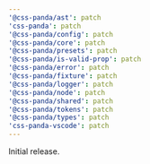 ```yaml
---
'@css-panda/ast': patch
'css-panda': patch
'@css-panda/config': patch
'@css-panda/core': patch
'@css-panda/presets': patch
'@css-panda/is-valid-prop': patch
'@css-panda/error': patch
'@css-panda/fixture': patch
'@css-panda/logger': patch
'@css-panda/node': patch
'@css-panda/shared': patch
'@css-panda/tokens': patch
'@css-panda/types': patch
'css-panda-vscode': patch
---
```


Initial release.
